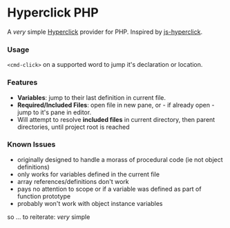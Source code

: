 # Hyperclick PHP

A *very* simple [Hyperclick](https://github.com/facebooknuclideapm/hyperclick)
provider for PHP.  Inspired by [js-hyperclick](https://github.com/AsaAyers/js-hyperclick).

### Usage
`<cmd-click>` on a supported word to jump it's declaration or location.

### Features
* **Variables**: jump to their last definition in current file.
* **Required/Included Files**: open file in new pane, or - if already open - jump to it's pane in editor.
* Will attempt to resolve **included files** in current directory, then parent directories, until project root is reached

### Known Issues
* originally designed to handle a morass of procedural code (ie not object definitions)
* only works for variables defined in the current file
* array references/definitions don't work
* pays no attention to scope or if a variable was defined as part of function prototype
* probably won't work with object instance variables

so ... to reiterate: *very* simple

